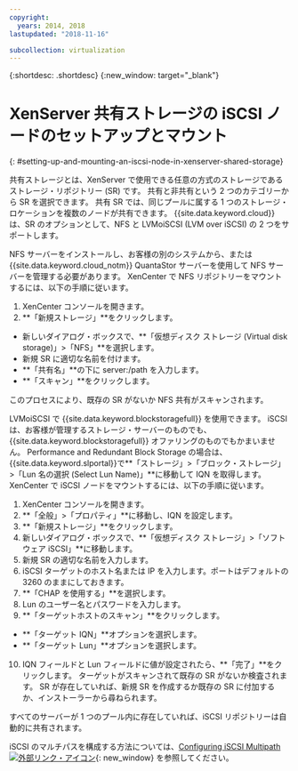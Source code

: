 ```yaml
---
copyright:
  years: 2014, 2018
lastupdated: "2018-11-16"

subcollection: virtualization
---
```

{:shortdesc: .shortdesc}
{:new_window: target="_blank"}

# XenServer 共有ストレージの iSCSI ノードのセットアップとマウント
{: #setting-up-and-mounting-an-iscsi-node-in-xenserver-shared-storage}

共有ストレージとは、XenServer で使用できる任意の方式のストレージであるストレージ・リポジトリー (SR) です。 共有と非共有という 2 つのカテゴリーから SR を選択できます。 共有 SR では、同じプールに属する 1 つのストレージ・ロケーションを複数のノードが共有できます。 {{site.data.keyword.cloud}} は、SR のオプションとして、NFS と LVMoiSCSI (LVM over iSCSI) の 2 つをサポートします。

NFS サーバーをインストールし、お客様の別のシステムから、または {{site.data.keyword.cloud_notm}} QuantaStor サーバーを使用して NFS サーバーを管理する必要があります。 XenCenter で NFS リポジトリーをマウントするには、以下の手順に従います。

1. XenCenter コンソールを開きます。
2. **「新規ストレージ」**をクリックします。
* 新しいダイアログ・ボックスで、**「仮想ディスク ストレージ (Virtual disk storage)」>「NFS」**を選択します。
* 新規 SR に適切な名前を付けます。
* **「共有名」**の下に server:/path を入力します。
* **「スキャン」**をクリックします。

このプロセスにより、既存の SR がないか NFS 共有がスキャンされます。

LVMoiSCSI で {{site.data.keyword.blockstoragefull}} を使用できます。 iSCSI は、お客様が管理するストレージ・サーバーのものでも、{{site.data.keyword.blockstoragefull}} オファリングのものでもかまいません。 Performance and Redundant Block Storage の場合は、{{site.data.keyword.slportal}}で**「ストレージ」>「ブロック・ストレージ」>「Lun 名の選択 (Select Lun Name)」**に移動して IQN を取得します。 XenCenter で iSCSI ノードをマウントするには、以下の手順に従います。

1. XenCenter コンソールを開きます。
2. **「全般」>「プロパティ」**に移動し、IQN を設定します。
3. **「新規ストレージ」**をクリックします。
4. 新しいダイアログ・ボックスで、**「仮想ディスク ストレージ」>「ソフトウェア iSCSI」**に移動します。
5. 新規 SR の適切な名前を入力します。
6. iSCSI ターゲットのホスト名または IP を入力します。ポートはデフォルトの 3260 のままにしておきます。
7. **「CHAP を使用する」**を選択します。
8. Lun のユーザー名とパスワードを入力します。
9. **「ターゲットホストのスキャン」**をクリックします。
* **「ターゲット IQN」**オプションを選択します。
* **「ターゲット Lun」**オプションを選択します。
10. IQN フィールドと Lun フィールドに値が設定されたら、**「完了」**をクリックします。 ターゲットがスキャンされて既存の SR がないか検査されます。 SR が存在していれば、新規 SR を作成するか既存の SR に付加するか、インストーラーから尋ねられます。

すべてのサーバーが 1 つのプール内に存在していれば、iSCSI リポジトリーは自動的に共有されます。

iSCSI のマルチパスを構成する方法については、[Configuring iSCSI Multipath ![外部リンク・アイコン](../../icons/launch-glyph.svg "外部リンク・アイコン")](https://www.cisco.com/c/en/us/td/docs/switches/datacenter/nexus1000/sw/5_x/sys_mgmt_config/b_Cisco_N1KV_VMware_Sys_Mgmt_Config_5x/b_Cisco_N1KV_VMware_Sys_Mgmt_Config_5x_chapter_01110.html?dtid=osscdc000283){: new_window} を参照してください。
